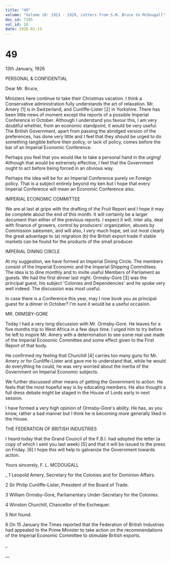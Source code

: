 ```yaml
---
title: "49"
volume: "Volume 18: 1923 - 1929, Letters from S.M. Bruce to McDougall"
doc_id: 7395
vol_id: 18
date: 1926-01-13
---
```


# 49

13th January, 1926

PERSONAL &amp; CONFIDENTIAL

Dear Mr. Bruce,

Ministers here continue to take their Christmas vacation. I think a Conservative administration fully understands the art of relaxation. Mr. Amery [1] is in Switzerland, and Cunliffe-Lister [2] in Yorkshire. There has been little news of moment except the reports of a possible Imperial Conference in October. Although I understand you favour this, I am very doubtful whether, from an economic standpoint, it would be very useful. The British Government, apart from passing the abridged version of the preferences, has done very little and I feel that they should be urged to do something tangible before their policy, or lack of policy, comes before the bar of an Imperial Economic Conference.

Perhaps you feel that you would like to take a personal hand in the urging! Although that would be extremely effective, I feel that the Government ought to act before being forced in an obvious way.

Perhaps the idea will be for an Imperial Conference purely on Foreign policy. That is a subject entirely beyond my ken but I hope that every Imperial Conference will mean an Economic Conference also.

IMPERIAL ECONOMIC COMMITTEE

We are at last at grips with the drafting of the Fruit Report and I hope it may be complete about the end of this month. It will certainly be a larger document than either of the previous reports. I expect it will, inter alia, deal with finance of growers, control by producers' organization, abuses by Commission salesmen, and will also, I very much hope, set out most clearly the great advantage to (a) migration (b) the British export trade if stable markets can be found for the products of the small producer.

IMPERIAL DINING CIRCLE

At my suggestion, we have formed an Imperial Dining Circle. The members consist of the Imperial Economic and the Imperial Shipping Committees. The idea is to dine monthly and to invite useful Members of Parliament as guests. We had the first dinner last night. Ormsby-Gore [3] was the principal guest, his subject 'Colonies and Dependencies' and he spoke very well indeed. The discussion was most useful.

In case there is a Conference this year, may I now book you as principal guest for a dinner in October? I'm sure it would be a useful occasion.

MR. ORMSBY-GORE

Today I had a very long discussion with Mr. Ormsby-Gore. He leaves for a five months trip to West Africa in a few days time. I urged him to try before he left to inspire Mr. Amery with a determination to see some real use made of the Imperial Economic Committee and some effect given to the First Report of that body.

He confirmed my feeling that Churchill [4] carries too many guns for Mr. Amery or for Cunliffe-Lister and gave me to understand that, while he would do everything he could, he was very worried about the inertia of the Government on Imperial Economic subjects.

We further discussed other means of getting the Government to action. He feels that the most hopeful way is by educating members. He also thought a full dress debate might be staged in the House of Lords early in next session.

I have formed a very high opinion of Ormsby-Gore's ability. He has, as you know, rather a bad manner but I think he is becoming more generally liked in the House.

THE FEDERATION OF BRITISH INDUSTRIES

I heard today that the Grand Council of the F.B.I. had adopted the letter (a copy of which I sent you last week) [5] and that it will be issued to the press on Friday. [6] I hope this will help to galvanize the Government towards action.

Yours sincerely, F. L. MCDOUGALL 

_ 1 Leopold Amery, Secretary for the Colonies and for Dominion Affairs.

2 Sir Philip Cunliffe-Lister, President of the Board of Trade.

3 William Ormsby-Gore, Parliamentary Under-Secretary for the Colonies.

4 Winston Churchill, Chancellor of the Exchequer.

5 Not found.

6 On 15 January the Times reported that the Federation of British Industries had appealed to the Prime Minister to take action on the recommendations of the Imperial Economic Committee to stimulate British exports.

_

__

